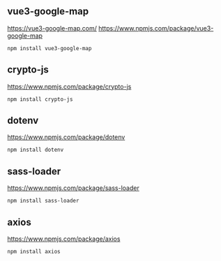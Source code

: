 ## vue3-google-map

https://vue3-google-map.com/
https://www.npmjs.com/package/vue3-google-map

    npm install vue3-google-map

<!-- --------------------------------------------------------------- -->

## crypto-js

https://www.npmjs.com/package/crypto-js

    npm install crypto-js

<!-- --------------------------------------------------------------- -->

## dotenv

https://www.npmjs.com/package/dotenv

    npm install dotenv

<!-- --------------------------------------------------------------- -->

## sass-loader

https://www.npmjs.com/package/sass-loader

    npm install sass-loader

<!-- --------------------------------------------------------------- -->

## axios

https://www.npmjs.com/package/axios
    
    npm install axios

<!-- --------------------------------------------------------------- -->